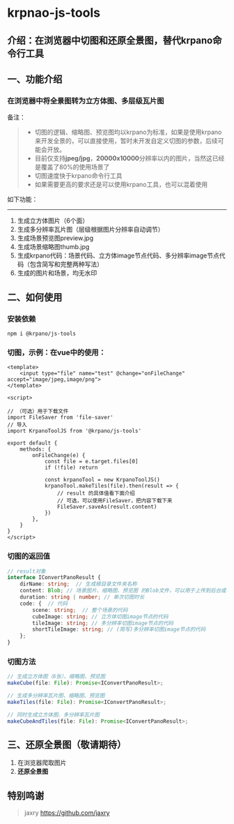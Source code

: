 # krpnao-js-tools

## 介绍：在浏览器中切图和还原全景图，替代krpano命令行工具


## 一、功能介绍

### 在浏览器中将全景图转为立方体图、多层级瓦片图

备注：

> * 切图的逻辑、缩略图、预览图均以krpano为标准，如果是使用krpano来开发全景的，可以直接使用，暂时未开发自定义切图的参数，后续可能会开放。
> * 目前仅支持**jpeg/jpg**，**20000x10000**分辨率以内的图片，当然这已经是覆盖了80%的使用场景了
> * 切图速度快于krpano命令行工具
> * 如果需要更高的要求还是可以使用krpano工具，也可以混着使用

如下功能：

---

1. 生成立方体图片（6个面）
2. 生成多分辨率瓦片图（层级根据图片分辨率自动调节）
3. 生成场景预览图preview.jpg
4. 生成场景缩略图thumb.jpg
5. 生成krpano代码：场景代码、立方体image节点代码、多分辨率image节点代码（包含简写和完整两种写法）
6. 生成的图片和场景，均无水印

## 二、如何使用

### 安装依赖
```shell
npm i @krpano/js-tools
```

### 切图，示例：在vue中的使用：
```vue
<template>
    <input type="file" name="test" @change="onFileChange" accept="image/jpeg,image/png">
</template>

<script>

// （可选）用于下载文件
import FileSaver from 'file-saver'
// 导入
import KrpanoToolJS from '@krpano/js-tools'

export default {
    methods: {
        onFileChange(e) {
            const file = e.target.files[0]
            if (!file) return
            
            const krpanoTool = new KrpanoToolJS()
            krpanoTool.makeTiles(file).then(result => {
                // result 的具体值看下面介绍
                // 可选，可以使用FileSaver，把内容下载下来
                FileSaver.saveAs(result.content)
            })
        },
    }
}
</script>

```
### 切图的返回值
```typescript
// result对象
interface IConvertPanoResult {
    dirName: string;  // 生成根目录文件夹名称
    content: Blob; // 场景图片、缩略图、预览图 的Blob文件，可以用于上传到后台或者下载到本地
    duration: string | number; // 单次切图时长
    code: {  // 代码
        scene: string;  // 整个场景的代码
        cubeImage: string; // 立方体切图image节点的代码
        tileImage: string; // 多分辨率切图image节点的代码
        shortTileImage: string; // (简写)多分辨率切图image节点的代码
    };
}
```

### 切图方法
```typescript
// 生成立方体图（6张）、缩略图、预览图
makeCube(file: File): Promise<IConvertPanoResult>;

// 生成多分辨率瓦片图、缩略图、预览图
makeTiles(file: File): Promise<IConvertPanoResult>;

// 同时生成立方体图、多分辨率瓦片图
makeCubeAndTiles(file: File): Promise<IConvertPanoResult>;
```

## 三、还原全景图（敬请期待）

1. 在浏览器爬取图片
2. **还原全景图**


## 特别鸣谢
> jaxry https://github.com/jaxry
